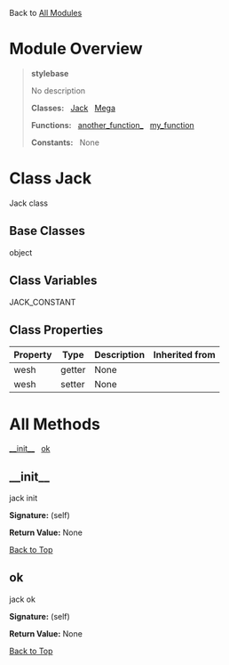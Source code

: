 Back to [All Modules](https://github.com/pyrustic/stylebase/blob/master/docs/modules/README.md#readme)

# Module Overview

> **stylebase**
> 
> No description
>
> **Classes:** &nbsp; [Jack](https://github.com/pyrustic/stylebase/blob/master/docs/modules/content/stylebase/content/classes/Jack.md#class-jack) &nbsp; [Mega](https://github.com/pyrustic/stylebase/blob/master/docs/modules/content/stylebase/content/classes/Mega.md#class-mega)
>
> **Functions:** &nbsp; [another\_function\_](https://github.com/pyrustic/stylebase/blob/master/docs/modules/content/stylebase/content/functions.md#another_function_) &nbsp; [my\_function](https://github.com/pyrustic/stylebase/blob/master/docs/modules/content/stylebase/content/functions.md#my_function)
>
> **Constants:** &nbsp; None

# Class Jack
Jack class

## Base Classes
object

## Class Variables
JACK_CONSTANT

## Class Properties
|Property|Type|Description|Inherited from|
|---|---|---|---|
|wesh|getter|None||
|wesh|setter|None||



# All Methods
[\_\_init\_\_](#__init__) &nbsp; [ok](#ok)

## \_\_init\_\_
jack init



**Signature:** (self)



**Return Value:** None

[Back to Top](#module-overview)


## ok
jack ok



**Signature:** (self)



**Return Value:** None

[Back to Top](#module-overview)



